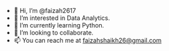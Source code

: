 - 👋 Hi, I’m @faizah2617
- 👀 I’m interested in Data Analytics.
- 🌱 I’m currently learning Python.
- 💞️ I’m looking to collaborate.
- 📫 You can reach me at faizahshaikh26@gmail.com

<!---
faizah2617/faizah2617 is a ✨ special ✨ repository because its `README.md` (this file) appears on your GitHub profile.
You can click the Preview link to take a look at your changes.
--->
